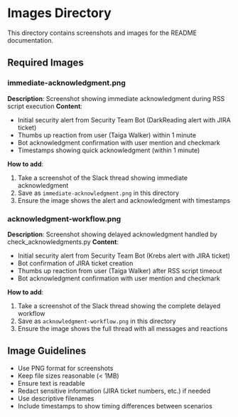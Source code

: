 # Images Directory

This directory contains screenshots and images for the README documentation.

## Required Images

### immediate-acknowledgment.png
**Description**: Screenshot showing immediate acknowledgment during RSS script execution
**Content**: 
- Initial security alert from Security Team Bot (DarkReading alert with JIRA ticket)
- Thumbs up reaction from user (Taiga Walker) within 1 minute
- Bot acknowledgment confirmation with user mention and checkmark
- Timestamps showing quick acknowledgment (within 1 minute)

**How to add**: 
1. Take a screenshot of the Slack thread showing immediate acknowledgment
2. Save as `immediate-acknowledgment.png` in this directory
3. Ensure the image shows the alert and acknowledgment with timestamps

### acknowledgment-workflow.png
**Description**: Screenshot showing delayed acknowledgment handled by check_acknowledgments.py
**Content**: 
- Initial security alert from Security Team Bot (Krebs alert with JIRA ticket)
- Bot confirmation of JIRA ticket creation
- Thumbs up reaction from user (Taiga Walker) after RSS script timeout
- Bot acknowledgment confirmation with user mention and checkmark

**How to add**: 
1. Take a screenshot of the Slack thread showing the complete delayed workflow
2. Save as `acknowledgment-workflow.png` in this directory
3. Ensure the image shows the full thread with all messages and reactions

## Image Guidelines

- Use PNG format for screenshots
- Keep file sizes reasonable (< 1MB)
- Ensure text is readable
- Redact sensitive information (JIRA ticket numbers, etc.) if needed
- Use descriptive filenames
- Include timestamps to show timing differences between scenarios 